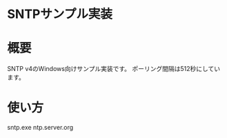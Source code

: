 SNTPサンプル実装
================

# 概要

  SNTP v4のWindows向けサンプル実装です。
  ポーリング間隔は512秒にしています。

# 使い方

  sntp.exe ntp.server.org

